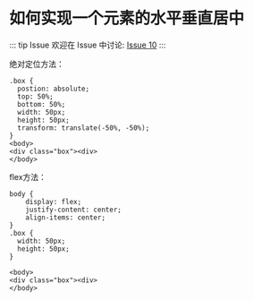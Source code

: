 # 如何实现一个元素的水平垂直居中



::: tip Issue 
 欢迎在 Issue 中讨论: [Issue 10](https://github.com/shfshanyue/Daily-Question/issues/10) 
:::

绝对定位方法：
```
.box {
  postion: absolute;
  top: 50%;
  bottom: 50%;
  width: 50px;
  height: 50px;
  transform: translate(-50%, -50%);
}
<body>
<div class="box"><div>
</body>
```

flex方法：
```
body {
    display: flex;
    justify-content: center;
    align-items: center;
}
.box {
  width: 50px;
  height: 50px;
}

<body>
<div class="box"><div>
</body>
```